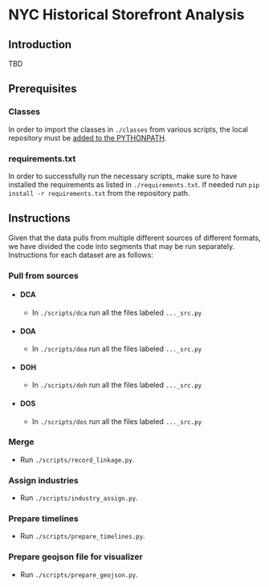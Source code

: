 # NYC Historical Storefront Analysis

## Introduction
TBD

## Prerequisites
### Classes
In order to import the classes in `./classes` from various scripts, the local repository must be [added to the PYTHONPATH](https://stackoverflow.com/questions/3387695/add-to-python-path-mac-os-x).
### requirements.txt
In order to successfully run the necessary scripts, make sure to have installed the requirements as listed in `./requirements.txt`. If needed run `pip install -r requirements.txt` from the repository path.

## Instructions
Given that the data pulls from multiple different sources of different formats, we have divided the code into segments that may be run separately. Instructions for each dataset are as follows:
### Pull from sources
* #### DCA
  * In `./scripts/dca` run all the files labeled `..._src.py`
* #### DOA
  * In `./scripts/doa` run all the files labeled `..._src.py`
* #### DOH
  * In `./scripts/doh` run all the files labeled `..._src.py`
* #### DOS
  * In `./scripts/dos` run all the files labeled `..._src.py`
### Merge
* Run `./scripts/record_linkage.py`.
### Assign industries
* Run `./scripts/industry_assign.py`.
### Prepare timelines
* Run `./scripts/prepare_timelines.py`.
### Prepare geojson file for visualizer
* Run `./scripts/prepare_geojson.py`.
